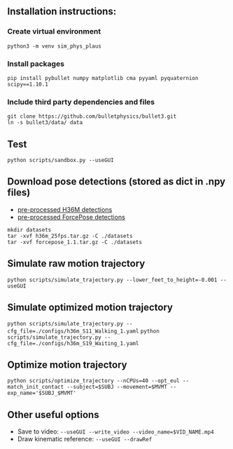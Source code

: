 ## Installation instructions:

### Create virtual environment
`python3 -m venv sim_phys_plaus`

### Install packages
`pip install pybullet numpy matplotlib cma pyyaml pyquaternion scipy==1.10.1`

### Include third party dependencies and files 
```
git clone https://github.com/bulletphysics/bullet3.git
ln -s bullet3/data/ data
```

## Test
`python scripts/sandbox.py --useGUI`

## Download pose detections (stored as dict in .npy files)
- [pre-processed H36M detections](https://prism.eecs.umich.edu/natlouis/sim_phys_plaus/datasets/pybullet/h36m_25fps.tar.gz)
- [pre-processed ForcePose detections](https://prism.eecs.umich.edu/natlouis/sim_phys_plaus/datasets/pybullet/forcepose_1.1.tar.gz)
```
mkdir datasets
tar -xvf h36m_25fps.tar.gz -C ./datasets
tar -xvf forcepose_1.1.tar.gz -C ./datasets
```

## Simulate raw motion trajectory
`python scripts/simulate_trajectory.py --lower_feet_to_height=-0.001 --useGUI`

## Simulate optimized motion trajectory
`python scripts/simulate_trajectory.py --cfg_file=./configs/h36m_S11_Walking_1.yaml`
`python scripts/simulate_trajectory.py --cfg_file=./configs/h36m_S19_Waiting_1.yaml`

## Optimize motion trajectory
`python scripts/optimize_trajectory --nCPUs=40 --opt_eul --match_init_contact --subject=$SUBJ --movement=$MVMT --exp_name='$SUBJ_$MVMT'`

## Other useful options
- Save to video: `--useGUI --write_video --video_name=$VID_NAME.mp4`
- Draw kinematic reference: `--useGUI --drawRef`

